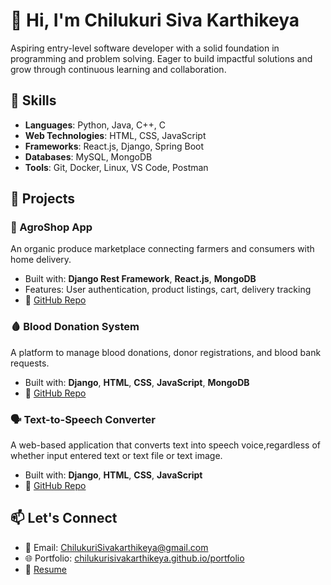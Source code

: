 # 👋 Hi, I'm Chilukuri Siva Karthikeya

 Aspiring entry-level software developer with a solid foundation in programming and problem solving. 
Eager to build impactful solutions and grow through continuous learning and collaboration.

## 🚀 Skills
- **Languages**: Python, Java, C++, C
- **Web Technologies**: HTML, CSS, JavaScript
- **Frameworks**: React.js, Django, Spring Boot
- **Databases**: MySQL, MongoDB
- **Tools**: Git, Docker, Linux, VS Code, Postman


## 💼 Projects

### 🛒 AgroShop App
An organic produce marketplace connecting farmers and consumers with home delivery.
- Built with: **Django Rest Framework**, **React.js**, **MongoDB**
- Features: User authentication, product listings, cart, delivery tracking
- 🔗 [GitHub Repo](https://github.com/ChilukuriSivaKarthikeya/AgroShop_project.git)

### 🩸 Blood Donation System
A platform to manage blood donations, donor registrations, and blood bank requests.
- Built with: **Django**, **HTML**, **CSS**, **JavaScript**, **MongoDB**
- 🔗 [GitHub Repo](https://github.com/ChilukuriSivaKarthikeya/BloodDonationSystem.git)

### 🗣️ Text-to-Speech Converter
A web-based application that converts text into speech voice,regardless
of whether input entered text or text file or text image. 
- Built with: **Django**, **HTML**, **CSS**, **JavaScript**
- 🔗 [GitHub Repo](https://github.com/ChilukuriSivaKarthikeya/Text-to-Speech_converter_project.git)

## 📫 Let's Connect
- 📧 Email: [ChilukuriSivakarthikeya@gmail.com](mailto:ChilukuriSivakarthikeya@gmail.com)
- 🌐 Portfolio: [chilukurisivakarthikeya.github.io/portfolio](https://chilukurisivakarthikeya.github.io/portfolio/)
- 📄 [Resume](https://drive.google.com/file/d/1DrfWPIvTR_pxd3zAgJniBcHzttpDgnKV/view?usp=drive_link)
